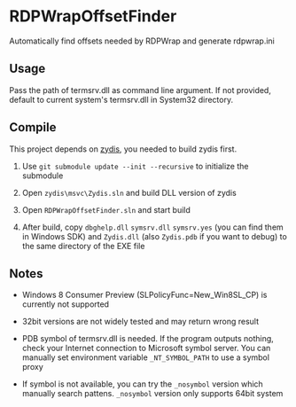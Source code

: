 # RDPWrapOffsetFinder

Automatically find offsets needed by RDPWrap and generate rdpwrap.ini

## Usage

Pass the path of termsrv.dll as command line argument. If not provided, default to current system's termsrv.dll in System32 directory.

## Compile

This project depends on [zydis](https://github.com/zyantific/zydis), you needed to build zydis first.

1. Use `git submodule update --init --recursive` to initialize the submodule

2. Open `zydis\msvc\Zydis.sln` and build DLL version of zydis

3. Open `RDPWrapOffsetFinder.sln` and start build

4. After build, copy `dbghelp.dll` `symsrv.dll` `symsrv.yes` (you can find them in Windows SDK) and `Zydis.dll` (also `Zydis.pdb` if you want to debug) to the same directory of the EXE file

## Notes

- Windows 8 Consumer Preview (SLPolicyFunc=New_Win8SL_CP) is currently not supported

- 32bit versions are not widely tested and may return wrong result

- PDB symbol of termsrv.dll is needed. If the program outputs nothing, check your Internet connection to Microsoft symbol server. You can manually set environment variable `_NT_SYMBOL_PATH` to use a symbol proxy

- If symbol is not available, you can try the `_nosymbol` version which manually search pattens. `_nosymbol` version only supports 64bit system
